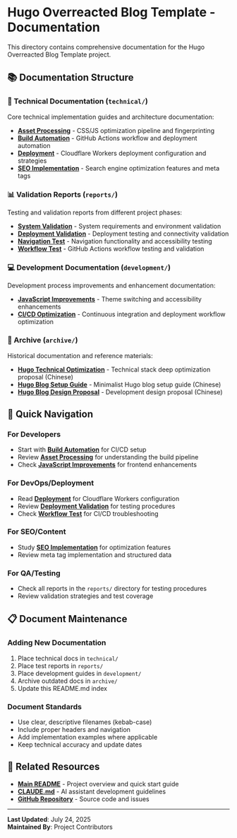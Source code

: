 # Hugo Overreacted Blog Template - Documentation

This directory contains comprehensive documentation for the Hugo Overreacted Blog Template project.

## 📚 Documentation Structure

### 🔧 Technical Documentation (`technical/`)
Core technical implementation guides and architecture documentation:

- **[Asset Processing](technical/asset-processing.md)** - CSS/JS optimization pipeline and fingerprinting
- **[Build Automation](technical/build-automation.md)** - GitHub Actions workflow and deployment automation  
- **[Deployment](technical/deployment.md)** - Cloudflare Workers deployment configuration and strategies
- **[SEO Implementation](technical/seo-implementation.md)** - Search engine optimization features and meta tags

### 📊 Validation Reports (`reports/`)
Testing and validation reports from different project phases:

- **[System Validation](reports/system-validation.md)** - System requirements and environment validation
- **[Deployment Validation](reports/deployment-validation.md)** - Deployment testing and connectivity validation
- **[Navigation Test](reports/navigation-test.md)** - Navigation functionality and accessibility testing
- **[Workflow Test](reports/workflow-test.md)** - GitHub Actions workflow testing and validation

### 💻 Development Documentation (`development/`)
Development process improvements and enhancement documentation:

- **[JavaScript Improvements](development/javascript-improvements.md)** - Theme switching and accessibility enhancements
- **[CI/CD Optimization](development/cicd-optimization.md)** - Continuous integration and deployment workflow optimization

### 📁 Archive (`archive/`)
Historical documentation and reference materials:

- **[Hugo Technical Optimization](archive/hugo-technical-optimization.md)** - Technical stack deep optimization proposal (Chinese)
- **[Hugo Blog Setup Guide](archive/hugo-blog-setup-guide.md)** - Minimalist Hugo blog setup guide (Chinese)
- **[Hugo Blog Design Proposal](archive/hugo-blog-design-proposal.md)** - Development design proposal (Chinese)

## 🚀 Quick Navigation

### For Developers
- Start with **[Build Automation](technical/build-automation.md)** for CI/CD setup
- Review **[Asset Processing](technical/asset-processing.md)** for understanding the build pipeline
- Check **[JavaScript Improvements](development/javascript-improvements.md)** for frontend enhancements

### For DevOps/Deployment
- Read **[Deployment](technical/deployment.md)** for Cloudflare Workers configuration
- Review **[Deployment Validation](reports/deployment-validation.md)** for testing procedures
- Check **[Workflow Test](reports/workflow-test.md)** for CI/CD troubleshooting

### For SEO/Content
- Study **[SEO Implementation](technical/seo-implementation.md)** for optimization features
- Review meta tag implementation and structured data

### For QA/Testing
- Check all reports in the `reports/` directory for testing procedures
- Review validation strategies and test coverage

## 📋 Document Maintenance

### Adding New Documentation
1. Place technical docs in `technical/`
2. Place test reports in `reports/`
3. Place development guides in `development/`
4. Archive outdated docs in `archive/`
5. Update this README.md index

### Document Standards
- Use clear, descriptive filenames (kebab-case)
- Include proper headers and navigation
- Add implementation examples where applicable
- Keep technical accuracy and update dates

## 🔗 Related Resources

- **[Main README](../README.md)** - Project overview and quick start guide
- **[CLAUDE.md](../CLAUDE.md)** - AI assistant development guidelines
- **[GitHub Repository](https://github.com/YYvanYang/hugo-overreacted-blog)** - Source code and issues

---

**Last Updated**: July 24, 2025  
**Maintained By**: Project Contributors
